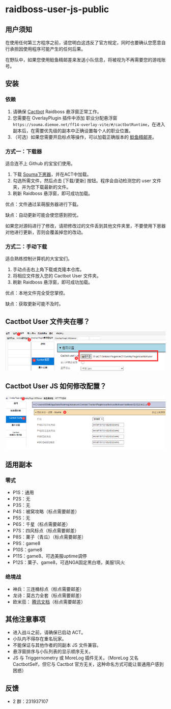 # raidboss-user-js-public

## 用户须知

在使用任何第三方程序之前，请您明白这违反了官方规定，同时也要确认您愿意自行承担因使用程序可能产生的任何后果。

在野队中，如果您使用鲶鱼精邮差来发送小队信息，将被视为不再需要您的游戏账号。

## 安装

### 依赖

1. 请确保 [Cactbot](https://github.com/OverlayPlugin/cactbot/) Raidboss 悬浮窗正常工作。
1. 您需要在 OverlayPlugin 插件中添加 职业分配悬浮窗 `https://souma.diemoe.net/ff14-overlay-vite/#/cactbotRuntime`，在进入副本后，在需要优先级的副本中正确设置每个人的职业位置。
1. （可选）如果您需要开启标点等操作，可以加载正确版本的 [鲶鱼精邮差](https://github.com/Natsukage/PostNamazu/releases)。

### 方式一：下载器

适合连不上 Github 的宝宝们使用。

1. 下载 [Souma下崽器](https://github.com/Souma-Sumire/SoumaDownloader/releases/latest)，并在ACT中加载。
1. 勾选所需文件，然后点击 [下载/更新] 按钮。程序会自动检测您的 user 文件夹，并为您下载最新的文件。
1. 刷新 Raidboss 悬浮窗，即可成功加载。

优点：文件通过呆萌服务器进行下载。

缺点：自动更新可能会使您感到担忧。

如果您对源码进行了修改，请把修改过的文件丢到其他文件夹里，不要使用下崽器对他进行更新，否则会覆盖掉您的改动。

### 方式二：手动下载

适合熟练控制计算机的大宝宝们。

1. 手动点击右上角下载或克隆本仓库。
1. 将相应文件放入您的 Cactbot User 文件夹。
1. 刷新 Raidboss 悬浮窗，即可成功加载。

优点：本地文件完全受您掌控。

缺点：获取更新可能不及时。

## Cactbot User 文件夹在哪？

![Cactbot User](./images/cactbot_user.png)

## Cactbot User JS 如何修改配置？

![Cactbot Config](./images/cactbot_config.png)

## 适用副本

### 零式

- P1S：通用
- P2S：无
- P3S：无
- P4S：被窝攻略（标点需要邮差）
- P5S：无
- P6S：千星（标点需要邮差）
- P7S：四风标点（标点需要邮差）
- P8S：菓子（青瓜）（标点需要邮差）
- P9S：game8
- P10S：game8
- P11S：game8、可选美服uptime调停
- P12S：菓子、game8，可选NGA固定黑白塔，美服1风火

### 绝境战

- 神兵：三连桶标点（标点需要邮差）
- 龙诗：莫古力全套（标点需要邮差）
- 欧米茄： [腾讯文档](https://docs.qq.com/doc/DTXZHb1lXcUZ4eXBh)（标点需要邮差）

## 其他注意事项

- 进入战斗之前，请确保已启动 ACT。
- 小队内不得存在重名玩家。
- 不能保证与其他作者的同副本 JS 文件兼容。
- 悬浮窗排序与小队列表的显示顺序无关。
- JS 与 Triggernometry 或 MoreLog 插件无关。（MoreLog 又名 CactbotSelf，但它与 Cactbot 官方无关，这种命名方式可能让普通用户感到困惑）

## 反馈

- 2 群：231937107
